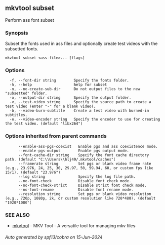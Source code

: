 ## mkvtool subset

Perform ass font subset

### Synopsis

Subset the fonts used in ass files and optionally create test videos with the subsetted fonts.

```
mkvtool subset <ass-file>... [flags]
```

### Options

```
  -f, --font-dir string        Specify the fonts folder.
  -h, --help                   help for subset
  -n, --no-create-sub-dir      Do not output files to the new "subsetted" folder.
  -o, --output-dir string      Specify the output folder.
  -v, --test-video string      Specify the source path to create a test video (enter "-" for a blank video).
  -b, --video-burn-subtitle    Create a test video with burned-in subtitles.
  -e, --video-encoder string   Specify the encoder to use for creating the test video. (default "libx264")
```

### Options inherited from parent commands

```
      --enable-ass-pgs-coexist   Enable pgs and ass coexistence mode.
      --enable-pgs-output        Enable pgs output mode.
      --font-cache-dir string    Specify the font cache directory path. (default "C:\\Users\\hlj49/.mkvtool/caches")
      --framerate string         Set pgs or blank video frame rate (e.g., 23.976, 24, 25, 30, 29.97, 50, 59.94, 60, or custom fps like 15/1). (default "23.976")
      --log string               Specify the log file path.
      --no-font-check            Disable font check mode.
      --no-font-check-strict     Disable strict font check mode.
      --no-font-rename           Disable font rename mode.
      --resolution string        Set pgs or blank video resolution (e.g., 720p, 1080p, 2k, or custom resolution like 720*480). (default "1920*1080")
```

### SEE ALSO

* [mkvtool](mkvtool.md)	 - MKV Tool - A versatile tool for managing mkv files

###### Auto generated by spf13/cobra on 15-Jun-2024

